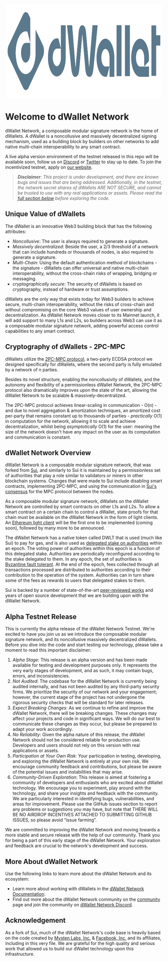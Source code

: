 <p align="center">
<img src="https://github.com/dwallet-labs/dwallet-network/blob/main/docs/static/img/logo.svg" alt="Logo" width="500" height="300">
</p>

# Welcome to dWallet Network

dWallet Network, a composable modular signature network is the home of dWallets. A dWallet is a noncollusive and massively decentralized signing mechanism, used as a building block by builders on other networks to add native multi-chain interoperability to any smart contract.

A live alpha version environment of the testnet released in this repo will be available soon, follow us on [Discord](https://discord.com/invite/ikadotxyz) or [Twitter](https://x.com/ikadotxyz) to stay up to date. To join the incentivized testnet, apply on [our website](https://ika.xyz).

> _***Disclaimer***: This project is under development, and there are known bugs and issues that are being addressed. Additionally, in the testnet, the network secret shares of dWallets ARE NOT SECURE, and cannot be trusted to use with any real applications or assets. Please read the [full section below](#alpha-testnet-release) before exploring the code._

## Unique Value of dWallets

The dWallet is an innovative Web3 building block that has the following attributes:

* _Noncollusive_: The user is always required to generate a signature.
* _Massively decentralized_: Beside the user, a 2/3 threshold of a network that can include hundreds or thousands of nodes, is also required to generate a signature.
* _Multi-Chain_: Using the default authentication method of blockchains - the signature - dWallets can offer universal and native multi-chain interoperability, without the cross-chain risks of wrapping, bridging or messaging.
* _cryptographically secure_: The security of dWallets is based on cryptography, instead of hardware or trust assumptions.

dWallets are the only way that exists today for Web3 builders to achieve secure, multi-chain interoperability, without the risks of cross-chain and without compromising on the core Web3 values of user ownership and decentralization.
As dWallet Network moves closer to its Mainnet launch, it will add support to many L1s and L2s, so builders across Web3 can use it as a composable modular signature network, adding powerful access control capabilities to any smart contract.

## Cryptography of dWallets - 2PC-MPC

dWallets utilize the [2PC-MPC protocol](https://github.com/dwallet-labs/2pc-mpc), a two-party ECDSA protocol we designed specifically for dWallets, where the second party is fully emulated by a network of n parties.

Besides its novel structure, enabling the noncollusivity of dWallets, and the autonomy and flexibility of a permissionless dWallet Network, the 2PC-MPC protocol also dramatically improves upon the state of the art, allowing the dWallet Network to be scalable & massively-decentralized.

The 2PC-MPC protocol achieves linear-scaling in communication - O(n) - and due to novel aggregation & amortization techniques, an amortized cost per-party that remains constant up to thousands of parties - _practically_ O(1) in computation for the network, allowing it to scale and achieve decentralization, whilst being _asymptotically_ O(1) for the user: meaning the size of the network doesn't have any impact on the user as its computation and communication is constant.
## dWallet Network Overview

dWallet Network is a composable modular signature network, that was forked from [Sui](https://github.com/MystenLabs/sui), and similarly to Sui it is maintained by a permissionless set of authorities that play a role similar to validators or miners in other blockchain systems. Changes that were made to Sui include disabling smart contracts, implementing 2PC-MPC, and using the communication in [Sui's consensus](https://github.com/MystenLabs/sui/tree/main/narwhal) for the MPC protocol between the nodes.

As a composable modular signature network, dWallets on the dWallet Network are controlled by smart contracts on other L1s and L2s. To allow a smart contract on a certain chain to control a dWallet, state proofs for that chain must be available on the dWallet Network in the form of light clients. An [Ethereum light client](https://github.com/a16z/helios) will be the first one to be implemented (coming soon), followed by many more to be announced.

The dWallet Network has a native token called DWLT that is used (much like Sui) to pay for gas, and is also used as [delegated stake on authorities](https://learn.bybit.com/blockchain/delegated-proof-of-stake-dpos/) within an epoch. The voting power of authorities within this epoch is a function of this delegated stake. Authorities are periodically reconfigured according to the stake delegated to them. In any epoch, the set of authorities is [Byzantine fault tolerant](https://pmg.csail.mit.edu/papers/osdi99.pdf). At the end of the epoch, fees collected through all transactions processed are distributed to authorities according to their contribution to the operation of the system. Authorities can in turn share some of the fees as rewards to users that delegated stakes to them.

Sui is backed by a number of state-of-the-art [peer-reviewed works](https://github.com/MystenLabs/sui/blob/main/docs/content/references/research-papers.mdx) and years of open source development that we are building upon with the dWallet Network.

## Alpha Testnet Release

This is currently the alpha release of the dWallet Network Testnet. We're excited to have you join us as we introduce the composable modular signature network, and its noncollusive massively decentralized dWallets. Before you dive into the code and start testing our technology, please take a moment to read this important disclaimer:

1. _Alpha Stage_: This release is an alpha version and has been made available for testing and development purposes only. It represents the very early stages of development, and as such, it may contain bugs, errors, and inconsistencies.
1. _Not Audited_: The codebase for the dWallet Network is currently being audited internally, and has not been audited by any third-party security firms. We prioritize the security of our network and your engagement; however, the current stage of the project has not undergone the rigorous security checks that will be standard for later releases.
1. _Expect Breaking Changes_: As we continue to refine and improve the dWallet Network, there will be breaking changes. These changes may affect your projects and code in significant ways. We will do our best to communicate these changes as they occur, but please be prepared to adapt your work accordingly.
1. _No Reliability_: Given the alpha nature of this release, the dWallet Network should not be considered reliable for production use. Developers and users should not rely on this version with real applications or assets.
1. _Participation at Your Own Risk_: Your participation in testing, developing, and exploring the dWallet Network is entirely at your own risk. We encourage community feedback and contributions, but please be aware of the potential issues and instabilities that may arise.
1. _Community-Driven Exploration_: This release is aimed at fostering a community of developers and enthusiasts who are excited about dWallet technology. We encourage you to experiment, play around with the technology, and share your insights and feedback with the community. We are particularly interested in identifying bugs, vulnerabilities, and areas for improvement. Please use the GitHub issues section to report any problems or suggestions you may have, but note that THERE WILL BE NO AIRDROP INCENTIVES ATTACHED TO SUBMITTING GITHUB ISSUES, so please avoid “issue farming”.

We are committed to improving the dWallet Network and moving towards a more stable and secure release with the help of our community. Thank you for being a part of this early stage of the dWallet Network. Your exploration and feedback are crucial to the network's development and success.

## More About dWallet Network

Use the following links to learn more about the dWallet Network and its ecosystem:

* Learn more about working with dWallets in the [dWallet Network Documentation](https://docs.dwallet.io/).
* Find out more about the dWallet Network community on the [community](https://dwallet.io/community/) page and join the community on [dWallet Network Discord](https://discord.gg/dwallet).

## Acknowledgement

As a fork of Sui, much of the dWallet Network's code base is heavily based on the code created by [Mysten Labs, Inc.](https://mystenlabs.com) & [Facebook, Inc.](https://facebook.com) and its affiliates, including in this very file. We are grateful for the high quality and serious work that allowed us to build our dWallet technology upon this infrastructure.
